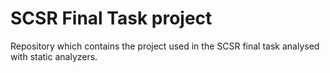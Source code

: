 # SCSR Final Task project

Repository which contains the project used in the SCSR final task analysed with static analyzers.
